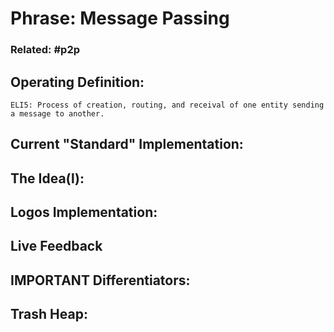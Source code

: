 # Phrase: Message Passing

### Related: #p2p

## Operating Definition: 
	ELI5: Process of creation, routing, and receival of one entity sending a message to another.

## Current "Standard" Implementation: 

## The Idea(l):

## Logos Implementation:

## Live Feedback

## IMPORTANT Differentiators:

## Trash Heap: